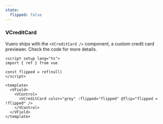 ```yaml
---
state:
  flipped: false
---
```


### VCreditCard

Vuero ships with the `<VCreditCard />` component, a custom credit card
previewer. Check the code for more details.

<!--code-->

```vue
<script setup lang="ts">
import { ref } from vue

const flipped = ref(null)
</script>

<template>
  <VField>
    <VControl>
      <VCreditCard color="grey" :flipped="flipped" @flip="flipped = !flipped" />
    </VControl>
  </VField>
</template>
```

<!--/code-->

<!--example-->

<VField class="credit-card">
  <VControl>
    <VCreditCard
      color="grey"
      :flipped="frontmatter.state.flipped"
      @flip="frontmatter.state.flipped = !frontmatter.state.flipped"
    />
  </VControl>
</VField>

<!--/example-->
